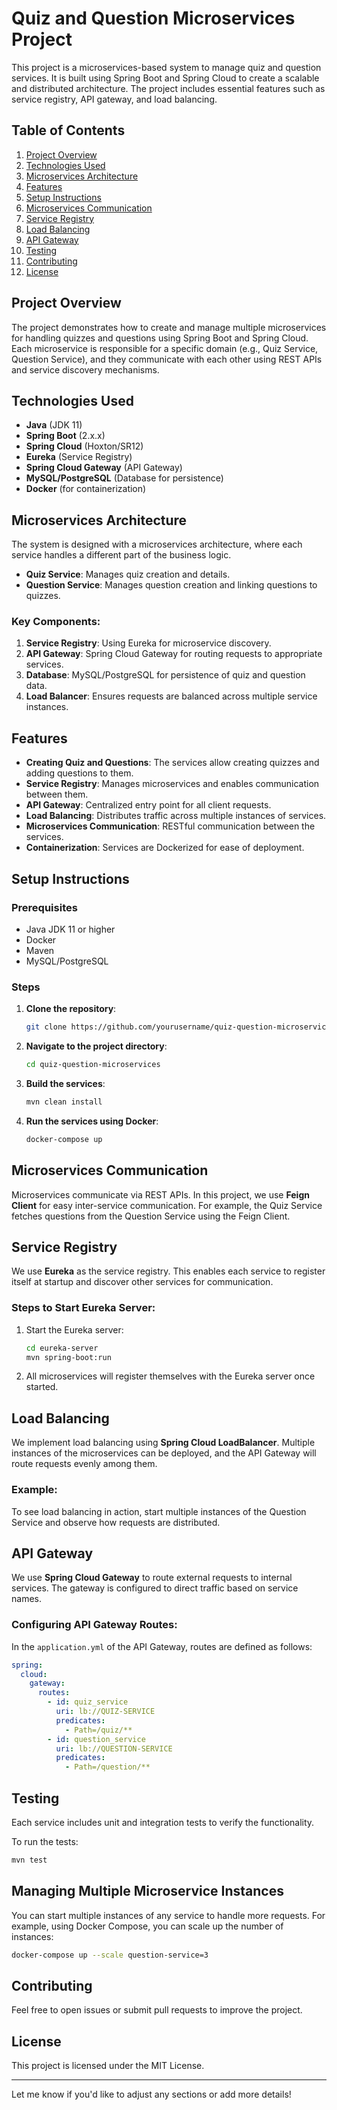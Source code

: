 

# Quiz and Question Microservices Project
This project is a microservices-based system to manage quiz and question services. It is built using Spring Boot and Spring Cloud to create a scalable and distributed architecture. The project includes essential features such as service registry, API gateway, and load balancing.

## Table of Contents
1. [Project Overview](#project-overview)
2. [Technologies Used](#technologies-used)
3. [Microservices Architecture](#microservices-architecture)
4. [Features](#features)
5. [Setup Instructions](#setup-instructions)
6. [Microservices Communication](#microservices-communication)
7. [Service Registry](#service-registry)
8. [Load Balancing](#load-balancing)
9. [API Gateway](#api-gateway)
10. [Testing](#testing)
11. [Contributing](#contributing)
12. [License](#license)

## Project Overview

The project demonstrates how to create and manage multiple microservices for handling quizzes and questions using Spring Boot and Spring Cloud. Each microservice is responsible for a specific domain (e.g., Quiz Service, Question Service), and they communicate with each other using REST APIs and service discovery mechanisms.

## Technologies Used

- **Java** (JDK 11)
- **Spring Boot** (2.x.x)
- **Spring Cloud** (Hoxton/SR12)
- **Eureka** (Service Registry)
- **Spring Cloud Gateway** (API Gateway)
- **MySQL/PostgreSQL** (Database for persistence)
- **Docker** (for containerization)

## Microservices Architecture

The system is designed with a microservices architecture, where each service handles a different part of the business logic.

- **Quiz Service**: Manages quiz creation and details.
- **Question Service**: Manages question creation and linking questions to quizzes.

### Key Components:

1. **Service Registry**: Using Eureka for microservice discovery.
2. **API Gateway**: Spring Cloud Gateway for routing requests to appropriate services.
3. **Database**: MySQL/PostgreSQL for persistence of quiz and question data.
4. **Load Balancer**: Ensures requests are balanced across multiple service instances.

## Features

- **Creating Quiz and Questions**: The services allow creating quizzes and adding questions to them.
- **Service Registry**: Manages microservices and enables communication between them.
- **API Gateway**: Centralized entry point for all client requests.
- **Load Balancing**: Distributes traffic across multiple instances of services.
- **Microservices Communication**: RESTful communication between the services.
- **Containerization**: Services are Dockerized for ease of deployment.

## Setup Instructions

### Prerequisites

- Java JDK 11 or higher
- Docker
- Maven
- MySQL/PostgreSQL

### Steps

1. **Clone the repository**:
   ```bash
   git clone https://github.com/yourusername/quiz-question-microservices.git
   ```
2. **Navigate to the project directory**:
   ```bash
   cd quiz-question-microservices
   ```
3. **Build the services**:
   ```bash
   mvn clean install
   ```
4. **Run the services using Docker**:
   ```bash
   docker-compose up
   ```

## Microservices Communication

Microservices communicate via REST APIs. In this project, we use **Feign Client** for easy inter-service communication. For example, the Quiz Service fetches questions from the Question Service using the Feign Client.

## Service Registry

We use **Eureka** as the service registry. This enables each service to register itself at startup and discover other services for communication.

### Steps to Start Eureka Server:

1. Start the Eureka server:
   ```bash
   cd eureka-server
   mvn spring-boot:run
   ```

2. All microservices will register themselves with the Eureka server once started.

## Load Balancing

We implement load balancing using **Spring Cloud LoadBalancer**. Multiple instances of the microservices can be deployed, and the API Gateway will route requests evenly among them.

### Example:
To see load balancing in action, start multiple instances of the Question Service and observe how requests are distributed.

## API Gateway

We use **Spring Cloud Gateway** to route external requests to internal services. The gateway is configured to direct traffic based on service names.

### Configuring API Gateway Routes:

In the `application.yml` of the API Gateway, routes are defined as follows:
```yaml
spring:
  cloud:
    gateway:
      routes:
        - id: quiz_service
          uri: lb://QUIZ-SERVICE
          predicates:
            - Path=/quiz/**
        - id: question_service
          uri: lb://QUESTION-SERVICE
          predicates:
            - Path=/question/**
```

## Testing

Each service includes unit and integration tests to verify the functionality.

To run the tests:
```bash
mvn test
```

## Managing Multiple Microservice Instances

You can start multiple instances of any service to handle more requests. For example, using Docker Compose, you can scale up the number of instances:
```bash
docker-compose up --scale question-service=3
```

## Contributing

Feel free to open issues or submit pull requests to improve the project.

## License

This project is licensed under the MIT License.

---

Let me know if you'd like to adjust any sections or add more details!
